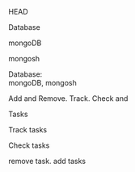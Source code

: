 

 HEAD
 
 Database
  
 mongoDB

 mongosh

 Database:  
 mongoDB, mongosh

 Add and Remove.
 Track. Check and

 Tasks

 Track tasks
  
 Check tasks

 remove task.
 add tasks

